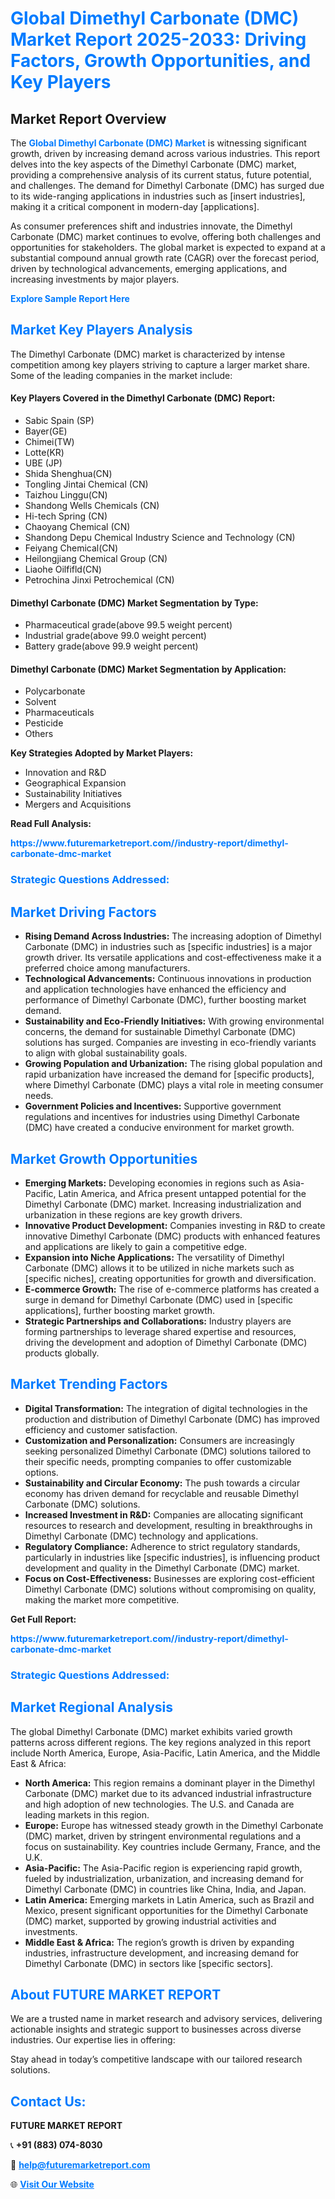 <h1 style="color: #007BFF;">Global Dimethyl Carbonate (DMC) Market Report 2025-2033: Driving Factors, Growth Opportunities, and Key Players</h1>

<section id="overview">
<h2>Market Report Overview</h2>
<p>The <a href="https://www.futuremarketreport.com//industry-report/dimethyl-carbonate-dmc-market" style="color: #007BFF; text-decoration: none;"><strong>Global Dimethyl Carbonate (DMC) Market</strong></a> is witnessing significant growth, driven by increasing demand across various industries. This report delves into the key aspects of the Dimethyl Carbonate (DMC) market, providing a comprehensive analysis of its current status, future potential, and challenges. The demand for Dimethyl Carbonate (DMC) has surged due to its wide-ranging applications in industries such as [insert industries], making it a critical component in modern-day [applications].</p>
<p>As consumer preferences shift and industries innovate, the Dimethyl Carbonate (DMC) market continues to evolve, offering both challenges and opportunities for stakeholders. The global market is expected to expand at a substantial compound annual growth rate (CAGR) over the forecast period, driven by technological advancements, emerging applications, and increasing investments by major players.</p>
</section>

<section id="overview">
<p><a href="https://www.futuremarketreport.com//request-sample/reportId=53341" style="color: #007BFF; text-decoration: none;"><strong>Explore Sample Report Here</strong></a></p>
</section>

<section id="key-players">
<h2 style="color: #007BFF;">Market Key Players Analysis</h2>
<p>The Dimethyl Carbonate (DMC) market is characterized by intense competition among key players striving to capture a larger market share. Some of the leading companies in the market include:</p>
<h4>Key Players Covered in the Dimethyl Carbonate (DMC) Report:</h4>
<ul><li>Sabic Spain (SP)</li><li>Bayer(GE)</li><li>Chimei(TW)</li><li>Lotte(KR)</li><li>UBE (JP)</li><li>Shida Shenghua(CN)</li><li>Tongling Jintai Chemical (CN)</li><li>Taizhou Linggu(CN)</li><li>Shandong Wells Chemicals (CN)</li><li>Hi-tech Spring (CN)</li><li>Chaoyang Chemical (CN)</li><li>Shandong Depu Chemical Industry Science and Technology (CN)</li><li>Feiyang Chemical(CN)</li><li>Heilongjiang Chemical Group (CN)</li><li>Liaohe Oilfifld(CN)</li><li>Petrochina Jinxi Petrochemical (CN)</li></ul>
<h4>Dimethyl Carbonate (DMC) Market Segmentation by Type:</h4>
<ul><li>Pharmaceutical grade(above 99.5 weight percent)</li><li>Industrial grade(above 99.0 weight percent)</li><li>Battery grade(above 99.9 weight percent)</li></ul>

<h4>Dimethyl Carbonate (DMC) Market Segmentation by Application:</h4>
<ul><li>Polycarbonate</li><li>Solvent</li><li>Pharmaceuticals</li><li>Pesticide</li><li>Others</li></ul>
<p><strong>Key Strategies Adopted by Market Players:</strong></p>
<ul>
<li>Innovation and R&D</li>
<li>Geographical Expansion</li>
<li>Sustainability Initiatives</li>
<li>Mergers and Acquisitions</li>
</ul>
</section>

<section>
<p><strong>Read Full Analysis: </strong></p><a href="https://www.futuremarketreport.com//industry-report/dimethyl-carbonate-dmc-market" style="color: #007BFF; text-decoration: none;"><strong>https://www.futuremarketreport.com//industry-report/dimethyl-carbonate-dmc-market</strong></a>
<h3 style="color: #007BFF;">Strategic Questions Addressed:</h3>
</section>

<section id="driving-factors">
<h2 style="color: #007BFF;">Market Driving Factors</h2>
<ul>
<li><strong>Rising Demand Across Industries:</strong> The increasing adoption of Dimethyl Carbonate (DMC) in industries such as [specific industries] is a major growth driver. Its versatile applications and cost-effectiveness make it a preferred choice among manufacturers.</li>
<li><strong>Technological Advancements:</strong> Continuous innovations in production and application technologies have enhanced the efficiency and performance of Dimethyl Carbonate (DMC), further boosting market demand.</li>
<li><strong>Sustainability and Eco-Friendly Initiatives:</strong> With growing environmental concerns, the demand for sustainable Dimethyl Carbonate (DMC) solutions has surged. Companies are investing in eco-friendly variants to align with global sustainability goals.</li>
<li><strong>Growing Population and Urbanization:</strong> The rising global population and rapid urbanization have increased the demand for [specific products], where Dimethyl Carbonate (DMC) plays a vital role in meeting consumer needs.</li>
<li><strong>Government Policies and Incentives:</strong> Supportive government regulations and incentives for industries using Dimethyl Carbonate (DMC) have created a conducive environment for market growth.</li>
</ul>
</section>

<section id="growth-opportunities">
<h2 style="color: #007BFF;">Market Growth Opportunities</h2>
<ul>
<li><strong>Emerging Markets:</strong> Developing economies in regions such as Asia-Pacific, Latin America, and Africa present untapped potential for the Dimethyl Carbonate (DMC) market. Increasing industrialization and urbanization in these regions are key growth drivers.</li>
<li><strong>Innovative Product Development:</strong> Companies investing in R&D to create innovative Dimethyl Carbonate (DMC) products with enhanced features and applications are likely to gain a competitive edge.</li>
<li><strong>Expansion into Niche Applications:</strong> The versatility of Dimethyl Carbonate (DMC) allows it to be utilized in niche markets such as [specific niches], creating opportunities for growth and diversification.</li>
<li><strong>E-commerce Growth:</strong> The rise of e-commerce platforms has created a surge in demand for Dimethyl Carbonate (DMC) used in [specific applications], further boosting market growth.</li>
<li><strong>Strategic Partnerships and Collaborations:</strong> Industry players are forming partnerships to leverage shared expertise and resources, driving the development and adoption of Dimethyl Carbonate (DMC) products globally.</li>
</ul>
</section>

<section id="trending-factors">
<h2 style="color: #007BFF;">Market Trending Factors</h2>
<ul>
<li><strong>Digital Transformation:</strong> The integration of digital technologies in the production and distribution of Dimethyl Carbonate (DMC) has improved efficiency and customer satisfaction.</li>
<li><strong>Customization and Personalization:</strong> Consumers are increasingly seeking personalized Dimethyl Carbonate (DMC) solutions tailored to their specific needs, prompting companies to offer customizable options.</li>
<li><strong>Sustainability and Circular Economy:</strong> The push towards a circular economy has driven demand for recyclable and reusable Dimethyl Carbonate (DMC) solutions.</li>
<li><strong>Increased Investment in R&D:</strong> Companies are allocating significant resources to research and development, resulting in breakthroughs in Dimethyl Carbonate (DMC) technology and applications.</li>
<li><strong>Regulatory Compliance:</strong> Adherence to strict regulatory standards, particularly in industries like [specific industries], is influencing product development and quality in the Dimethyl Carbonate (DMC) market.</li>
<li><strong>Focus on Cost-Effectiveness:</strong> Businesses are exploring cost-efficient Dimethyl Carbonate (DMC) solutions without compromising on quality, making the market more competitive.</li>
</ul>
</section>

<section>
<p><strong>Get Full Report: </strong></p><a href="https://www.futuremarketreport.com//industry-report/dimethyl-carbonate-dmc-market" style="color: #007BFF; text-decoration: none;"><strong>https://www.futuremarketreport.com//industry-report/dimethyl-carbonate-dmc-market</strong></a>
<h3 style="color: #007BFF;">Strategic Questions Addressed:</h3>
</section>


<section id="regional-analysis">
<h2 style="color: #007BFF;">Market Regional Analysis</h2>
<p>The global Dimethyl Carbonate (DMC) market exhibits varied growth patterns across different regions. The key regions analyzed in this report include North America, Europe, Asia-Pacific, Latin America, and the Middle East & Africa:</p>
<ul>
<li><strong>North America:</strong> This region remains a dominant player in the Dimethyl Carbonate (DMC) market due to its advanced industrial infrastructure and high adoption of new technologies. The U.S. and Canada are leading markets in this region.</li>
<li><strong>Europe:</strong> Europe has witnessed steady growth in the Dimethyl Carbonate (DMC) market, driven by stringent environmental regulations and a focus on sustainability. Key countries include Germany, France, and the U.K.</li>
<li><strong>Asia-Pacific:</strong> The Asia-Pacific region is experiencing rapid growth, fueled by industrialization, urbanization, and increasing demand for Dimethyl Carbonate (DMC) in countries like China, India, and Japan.</li>
<li><strong>Latin America:</strong> Emerging markets in Latin America, such as Brazil and Mexico, present significant opportunities for the Dimethyl Carbonate (DMC) market, supported by growing industrial activities and investments.</li>
<li><strong>Middle East & Africa:</strong> The region’s growth is driven by expanding industries, infrastructure development, and increasing demand for Dimethyl Carbonate (DMC) in sectors like [specific sectors].</li>
</ul>
</section>

<footer>
<h2 style="color: #007BFF;">About FUTURE MARKET REPORT</h2>
<p>We are a trusted name in market research and advisory services, delivering actionable insights and strategic support to businesses across diverse industries. Our expertise lies in offering:</p>

<p>Stay ahead in today’s competitive landscape with our tailored research solutions.</p>

<h2 style="color: #007BFF;">Contact Us:</h2>
<p><strong>FUTURE MARKET REPORT</strong></p>
<p>📞 <strong>+91 (883) 074-8030</strong></p>
<p>📧 <strong><a href="mailto:help@futuremarketreport.com" style="color: #007BFF;">help@futuremarketreport.com</a></strong></p>
<p>🌐 <strong><a href="https://www.futuremarketreport.com/" style="color: #007BFF;">Visit Our Website</a></strong></p>
</footer>